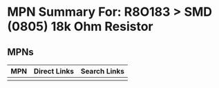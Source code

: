



# MPN Summary For: R8O183 > SMD (0805) 18k Ohm Resistor

## MPNs
  

|MPN|Direct Links|Search Links|
| :--- | :--- | :--- |
||||

